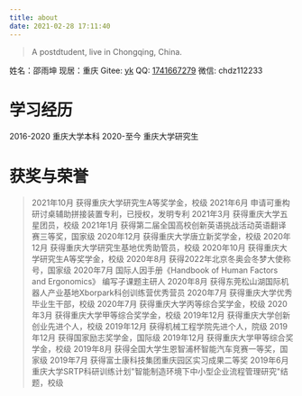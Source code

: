 ```yaml
---
title: about
date: 2021-02-28 17:11:40
---
```


> A postdtudent, live in Chongqing, China.


姓名：邵雨坤
现居：重庆
Gitee: [yk](https://ykshao.gitee.io)
QQ: [1741667279](http://wpa.qq.com/msgrd?v=3&uin=1741667279&site=qq&menu=yes)
微信: chdz112233

# 学习经历
2016-2020   重庆大学本科
2020-至今       重庆大学研究生


# 获奖与荣誉
> 2021年10月  获得重庆大学研究生A等奖学金，校级
> 2021年6月   申请可重构研讨桌辅助拼接装置专利，已授权，发明专利
> 2021年3月   获得重庆大学五星团员，校级
> 2021年1月   获得第二届全国高校创新英语挑战活动英语翻译赛三等奖，国家级
> 2020年12月  获得重庆大学唐立新奖学金，校级
> 2020年12月  获得重庆大学研究生基地优秀助管员，校级
> 2020年10月  获得重庆大学研究生A等奖学金，校级
> 2020年8月   获得2022年北京冬奥会冬梦大使称号，国家级
> 2020年7月   国际人因手册《Handbook of Human Factors and Ergonomics》 编写子课题主研人
> 2020年8月   获得东莞松山湖国际机器人产业基地Xborpark科创训练营优秀营员
> 2020年7月   获得重庆大学优秀毕业生干部，校级
> 2020年7月   获得重庆大学丙等综合奖学金，校级
> 2020年3月   获得重庆大学甲等综合奖学金，校级
> 2019年12月  获得重庆大学创新创业先进个人，校级
> 2019年12月  获得机械工程学院先进个人，院级
> 2019年12月  获得国家励志奖学金，国际级
> 2019年12月  获得重庆大学甲等综合奖学金，校级
> 2019年8月   获得全国大学生恩智浦杯智能汽车竞赛一等奖，国家级
> 2019年7月   获得富士康科技集团重庆园区实习成果二等奖
> 2019年6月   重庆大学SRTP科研训练计划"智能制造环境下中小型企业流程管理研究"结题，校级


